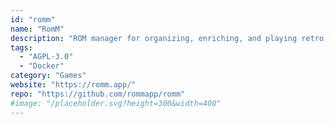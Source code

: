 ```yaml
---
id: "romm"
name: "RomM"
description: "ROM manager for organizing, enriching, and playing retro games, with support for 400+ platforms."
tags:
  - "AGPL-3.0"
  - "Docker"
category: "Games"
website: "https://romm.app/"
repo: "https://github.com/rommapp/romm"
#image: "/placeholder.svg?height=300&width=400"
---
```


